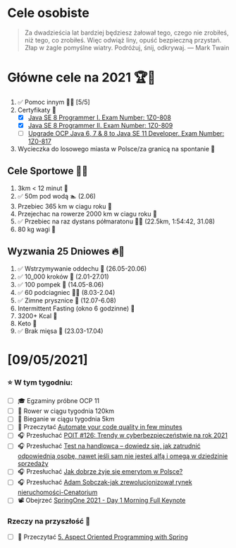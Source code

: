 Cele osobiste
==============
> Za dwadzieścia lat bardziej będziesz żałował tego, czego nie zrobiłeś, niż tego, co zrobiłeś. Więc odwiąż liny, opuść bezpieczną przystań. Złap w żagle pomyślne wiatry. Podróżuj, śnij, odkrywaj.
> — Mark Twain

# Główne cele na 2021 🏆🥇
1. ✅ Pomoc innym 🧚‍♂️ [5/5]
2. Certyfikaty 📜
   - [x] [Java SE 8 Programmer I. Exam Number: 1Z0-808](https://education.oracle.com/es/java-se-8-programmer-ii/pexam_1Z0-808)
   - [x] [Java SE 8 Programmer II. Exam Number: 1Z0-809](https://education.oracle.com/es/java-se-8-programmer-ii/pexam_1Z0-809)
   - [ ]  [Upgrade OCP Java 6, 7 & 8 to Java SE 11 Developer. Exam Number: 1Z0-817](https://education.oracle.com/upgrade-ocp-java-6-7-8-to-java-se-11-developer/pexam_1Z0-817)
3. Wycieczka do losowego miasta w Polsce/za granicą na spontanie 🚙

## Cele Sportowe 💪🥈
1. 3km < 12 minut 👟
2. ✅ 50m pod wodą 🏊 (2.06)
3. Przebiec 365 km w ciagu roku 🏃
4. Przejechac na rowerze 2000 km w ciagu roku 🚴
5. ✅ Przebiec na raz dystans półmaratonu 🏃‍♀️ (22.5km, 1:54:42, 31.08)
6. 80 kg wagi 💪

## Wyzwania 25 Dniowes 🔥🥉
1. ✅ Wstrzymywanie oddechu 🧘 (26.05-20.06)
2. ✅ 10_000 kroków 🦶 (2.01-27.01)
3. ✅ 100 pompek 🙇 (14.05-8.06)
4. ✅ 60 podciagniec 🏋️‍♂️ (8.03-2.04)
5. ✅ Zimne prysznice 🚿 (12.07-6.08)
6. Intermittent Fasting (okno 6 godzinne) 🥪
7. 3200+ Kcal 🍌
8. Keto 🥑
9. ✅ Brak mięsa 🍎 (23.03-17.04)

# [09/05/2021]
### ⭐ W tym tygodniu:
- [ ] 🎓 Egzaminy próbne OCP 11
- [ ] 🚴 Rower w ciągu tygodnia 120km
- [ ] 🏃 Bieganie w ciągu tygodnia 5km
- [ ] 📗 Przeczytać [Automate your code quality in few minutes](https://unknownexception.eu/automate-your-code-quality?) 
- [ ] 🎧 Przesłuchać [POIT #126: Trendy w cyberbezpieczeństwie na rok 2021](https://porozmawiajmyoit.pl/poit-126-trendy-w-cyberbezpieczenstwie-na-rok-2021/)
- [ ] 🎧 Przesłuchać [Test na handlowca – dowiedz się, jak zatrudnić odpowiednią osobę, nawet jeśli sam nie jesteś alfą i omegą w dziedzinie sprzedaży](https://malawielkafirma.pl/rekrutacja-handlowca/)
- [ ] 🎧 Przesłuchać [Jak dobrze żyje się emerytom w Polsce?](https://inwestomat.eu/jak-dobrze-zyje-sie-emerytom-w-polsce/)
- [ ] 🎧 Przesłuchać [Adam Sobczak-jak zrewolucjonizował rynek nieruchomości-Cenatorium](https://zaprojektujswojezycie.pl/adam-sobczak-jak-zrewolucjonizowal-rynek-nieruchomosci-centarium/)
- [ ] 📽️ Obejrzeć [SpringOne 2021 - Day 1 Morning Full Keynote](https://youtu.be/JbOmpzyzSZs)

### Rzeczy na przyszłość 🏅
- [ ] 📗 Przeczytać [5. Aspect Oriented Programming with Spring](https://docs.spring.io/spring-framework/docs/current/reference/html/core.html#aop)
